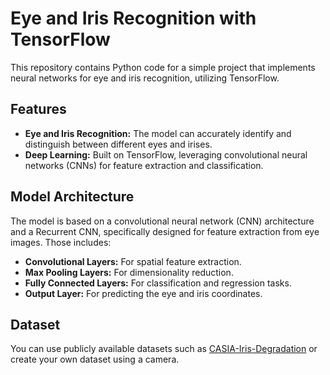 

# Eye and Iris Recognition with TensorFlow

This repository contains Python code for a simple project that implements neural networks for eye and iris recognition, utilizing TensorFlow.

## Features

- **Eye and Iris Recognition:** The model can accurately identify and distinguish between different eyes and irises.
- **Deep Learning:** Built on TensorFlow, leveraging convolutional neural networks (CNNs) for feature extraction and classification.

## Model Architecture

The model is based on a convolutional neural network (CNN) architecture and a Recurrent CNN, specifically designed for feature extraction from eye images. Those includes:

- **Convolutional Layers:** For spatial feature extraction.
- **Max Pooling Layers:** For dimensionality reduction.
- **Fully Connected Layers:** For classification and regression tasks.
- **Output Layer:** For predicting the eye and iris coordinates.

## Dataset

You can use publicly available datasets such as [CASIA-Iris-Degradation](http://biometrics.idealtest.org/#/datasetDetail/26) or create your own dataset using a camera.
